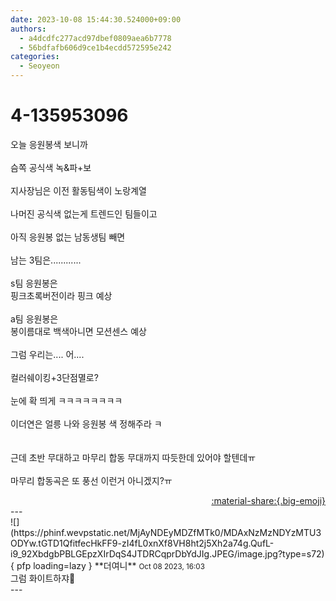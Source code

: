 ```yaml
---
date: 2023-10-08 15:44:30.524000+09:00
authors:
  - a4dcdfc277acd97dbef0809aea6b7778
  - 56bdfafb606d9ce1b4ecdd572595e242
categories:
  - Seoyeon
---
```


# 4-135953096

<div class="post-container" markdown="1">
<div class="content-container md-sidebar__scrollwrap" markdown="1">

오늘 응원봉색 보니까<br><br>슴쪽 공식색 녹&amp;파+보<br><br>지사장님은 이전 활동팀색이 노랑계열<br><br>나머진 공식색 없는게 트렌드인 팀들이고<br><br>아직 응원봉 없는 남동생팀 빼면<br><br>남는 3팀은............<br><br>s팀 응원봉은<br>핑크초록버전이라 핑크 예상<br><br>a팀 응원봉은<br>봉이름대로 백색아니면 모션센스 예상<br><br>그럼 우리는.... 어....<br><br>컬러쉐이킹+3단점멸로?<br><br>눈에 확 띄게 ㅋㅋㅋㅋㅋㅋㅋㅋ<br><br>이더연은 얼릉 나와 응원봉 색 정해주라 ㅋ<br><br><br>근데 초반 무대하고 마무리 합동 무대까지 따듯한데 있어야 할텐데ㅠ<br><br>마무리 합동곡은 또 풍선 이런거 아니겠지?ㅠ<br>

</div>
</div>

<div style="text-align: right;" markdown="1">
<a href="https://weverse.io/fromis9/fanpost/4-135953096" style="text-align: right;">:material-share:{.big-emoji}</a>
</div>
---

<div class="comments-container md-sidebar__scrollwrap" markdown="1">
<div class="comment" markdown="1">
<div class='id-container' markdown="1">
![](https://phinf.wevpstatic.net/MjAyNDEyMDZfMTk0/MDAxNzMzNDYzMTU3ODYw.tGTD1QfitfecHkFF9-zI4fL0xnXf8VH8ht2j5Xh2a74g.QufL-i9_92XbdgbPBLGEpzXIrDqS4JTDRCqprDbYdJIg.JPEG/image.jpg?type=s72){ pfp loading=lazy }
**<span class="artist">더여니</span>** <small>Oct 08 2023, 16:03</small><br>
</div>
<div class='comment-body' markdown="1">
그럼 화이트하쟈🤍
</div>
</div>
</div>
---
